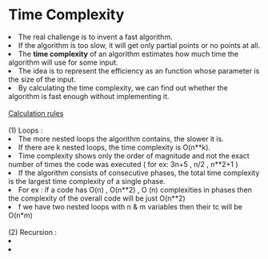# Time Complexity

<li>The real challenge is to invent a fast algorithm.</li>
<li>If the algorithm is too slow, it will get only partial points or no points at all.</li>
<li>The <b>time complexity</b> of an algorithm estimates how much time the algorithm will use for some input.</li>
<li>The idea is to represent the efficiency as an function whose parameter is the size of the input. </li>
<li>By calculating the time complexity, we can find out whether the algorithm is fast enough without implementing it.</li>
<br>
<ins>Calculation rules</ins>
<br><br>
(1) Loops : 
<br>
<li>The more nested loops the algorithm contains, the slower it is.</li>
<li>If there are k nested loops, the time complexity is O(n**k).</li>
<li>Time complexity shows only the order of magnitude and not the exact number of times the code was executed ( for ex: 3n+5 , n/2 , n**2+1 )</li>
<li>If the algorithm consists of consecutive phases, the total time complexity is the largest time complexity of a single phase.</li>
<li>For ex : if a code has O(n) , O(n**2) , O (n) complexities in phases then the complexity of the overall code will be just O(n**2)</li>
<li>f we have two nested loops with n & m variables then their tc will be O(n*m)</li>
<br>
(2) Recursion : 
<br>
<li></li>
<li></li>

